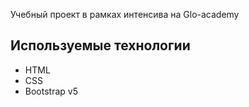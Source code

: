 Учебный проект в рамках интенсива на Glo-academy

## Используемые технологии
- HTML
- CSS
- Bootstrap v5
